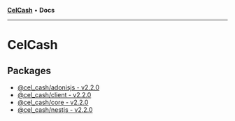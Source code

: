 [**CelCash**](README.md) • **Docs**

***

# CelCash

## Packages

- [@cel\_cash/adonisjs - v2.2.0](@cel_cash/adonisjs/README.md)
- [@cel\_cash/client - v2.2.0](@cel_cash/client/README.md)
- [@cel\_cash/core - v2.2.0](@cel_cash/core/README.md)
- [@cel\_cash/nestjs - v2.2.0](@cel_cash/nestjs/README.md)
